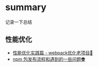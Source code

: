 # summary
记录一下总结

## 性能优化
- [性能优化实践篇 - webpack优化老项目🔨](https://github.com/zhangcy1/summary/issues/1)
- [npm 包发布流程和遇到的一些问题👽](https://github.com/zhangcy1/summary/issues/2)
